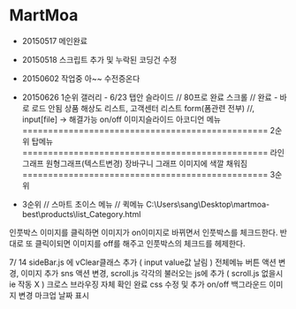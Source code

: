 # MartMoa

- 20150517
 메인완료
 
- 20150518
스크립트 추가 및 누락된 코딩건 수정

- 20150602
작업중 아~~ 수전증온다

- 20150626
1순위
갤러리 - 6/23
탭안 슬라이드 // 80프로 완료
스크롤 // 완료 - 바로 로드 안됨
상품 해상도 리스트, 고객센터 리스트
form(폼관련 전부) //, input[file] -> 해결가능
on/off 이미지슬라이드
아코디언 메뉴
================================================
2순위 
탑메뉴
================================================
라인 그래프
원형그래프(텍스트변경)
장바구니 그래프
이미지에 색깔 채워짐
================================================
3순위
 - 3순위
// 스마트 초이스 메뉴
// 퀵메뉴
C:\Users\sang\Desktop\martmoa-best\products\list_Category.html

인풋박스 
이미지를 클릭하면 이미지가 on이미지로 바뀌면서
인풋박스를 체크드한다. 
반대로 또 클릭이되면 이미지를 off를 해주고 인풋박스의 체크드를 헤제한다.

7/ 14
sideBar.js 에 vClear클래스 추가 ( input value값 날림 )
전체메뉴 버튼 액션 변경, 이미지 추가
sns 액션 변경,
scroll.js 각각의 불러오는 js에 추가 ( scroll.js 없을시 ie 작동 X )
크로스 브라우징 자체 확인 완료
css 수정 및 추가
on/off 백그라운드 이미지 변경
마크업 날짜 표시




